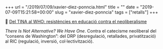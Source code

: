 +++
url = "/2019/07/09/xavier-diez-ponncia.html"
title = ""
date = "2019-07-09T15:21:58+00:00"
slug = "xavier-diez-ponncia"
tags = ["retalls"]
+++

📎 [Del TINA al WHO: resistències en educació contra el neoliberalisme](https://blocs.mesvilaweb.cat/xavierdiez/?p=270699)

*There Is Not Alternative? We Have One*. Contra el catecisme neoliberal del “consens de Washington”: del DRP (desregulació, retallades, privatització) al RIC (regulació, inversió, col·lectivització).
